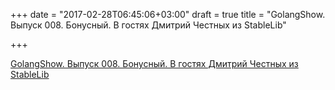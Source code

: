 +++
date = "2017-02-28T06:45:06+03:00"
draft = true
title = "GolangShow. Выпуск 008. Бонусный. В гостях Дмитрий Честных из StableLib"

+++

<p><a href="http://golangshow.com/episode/2015/07-29-008/">GolangShow. Выпуск 008. Бонусный. В гостях Дмитрий Честных из StableLib</a></p>

